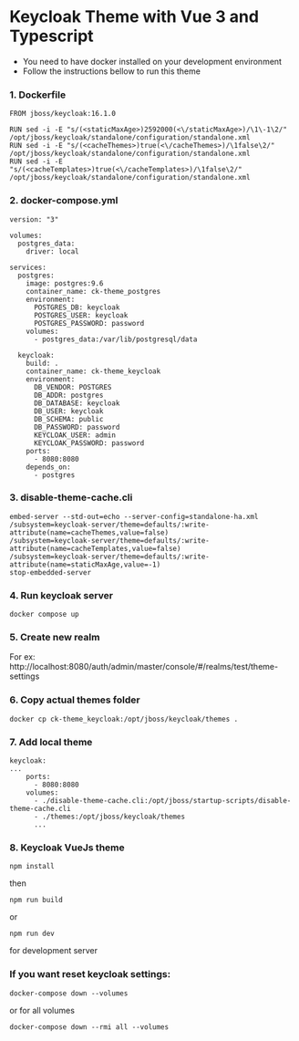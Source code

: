 # Keycloak Theme with Vue 3 and Typescript

- You need to have docker installed on your development environment
- Follow the instructions bellow to run this theme


### 1. Dockerfile

```
FROM jboss/keycloak:16.1.0

RUN sed -i -E "s/(<staticMaxAge>)2592000(<\/staticMaxAge>)/\1\-1\2/" /opt/jboss/keycloak/standalone/configuration/standalone.xml
RUN sed -i -E "s/(<cacheThemes>)true(<\/cacheThemes>)/\1false\2/" /opt/jboss/keycloak/standalone/configuration/standalone.xml
RUN sed -i -E "s/(<cacheTemplates>)true(<\/cacheTemplates>)/\1false\2/" /opt/jboss/keycloak/standalone/configuration/standalone.xml

```


### 2. docker-compose.yml

```
version: "3"

volumes:
  postgres_data:
    driver: local

services:
  postgres:
    image: postgres:9.6
    container_name: ck-theme_postgres
    environment:
      POSTGRES_DB: keycloak
      POSTGRES_USER: keycloak
      POSTGRES_PASSWORD: password
    volumes:
      - postgres_data:/var/lib/postgresql/data

  keycloak:
    build: .
    container_name: ck-theme_keycloak
    environment:
      DB_VENDOR: POSTGRES
      DB_ADDR: postgres
      DB_DATABASE: keycloak
      DB_USER: keycloak
      DB_SCHEMA: public
      DB_PASSWORD: password
      KEYCLOAK_USER: admin
      KEYCLOAK_PASSWORD: password
    ports:
      - 8080:8080
    depends_on:
      - postgres
```



### 3. disable-theme-cache.cli


```
embed-server --std-out=echo --server-config=standalone-ha.xml
/subsystem=keycloak-server/theme=defaults/:write-attribute(name=cacheThemes,value=false)
/subsystem=keycloak-server/theme=defaults/:write-attribute(name=cacheTemplates,value=false)
/subsystem=keycloak-server/theme=defaults/:write-attribute(name=staticMaxAge,value=-1)
stop-embedded-server
```


### 4. Run keycloak server

```
docker compose up
```

### 5. Create new realm
  For ex: http://localhost:8080/auth/admin/master/console/#/realms/test/theme-settings


### 6. Copy actual themes folder

```
docker cp ck-theme_keycloak:/opt/jboss/keycloak/themes .
```


### 7. Add local theme

```
keycloak:
...
    ports: 
      - 8080:8080
    volumes:
      - ./disable-theme-cache.cli:/opt/jboss/startup-scripts/disable-theme-cache.cli
      - ./themes:/opt/jboss/keycloak/themes
      ...
```

### 8. Keycloak VueJs theme
```
npm install
```
then 
```
npm run build 
```
or
```
npm run dev
```
for development server

### If you want reset keycloak settings:

```
docker-compose down --volumes
```
or for all volumes
```
docker-compose down --rmi all --volumes
```
